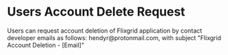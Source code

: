 <h1>Users Account Delete Request</h1>
<p>Users can request account deletion of Flixgrid application by contact developer emails as follows: hendyr@protonmail.com, with subject "Flixgrid Account Deletion - [Email]"</p>

